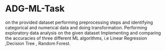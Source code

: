 # ADG-ML-Task
on the provided dataset performing preprocessing steps and identifying categorical and numerical data and doing transformation.
Performing exploratory data analysis on the given dataset
Implementing and comparing the accuracies of three different ML algorithms, i.e Linear Regression ,Decision Tree , Random Forest.
